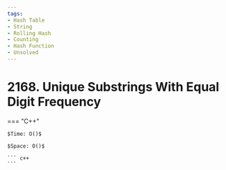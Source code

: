 ```yaml
---
tags:
- Hash Table
- String
- Rolling Hash
- Counting
- Hash Function
- Unsolved
---
```



# 2168. Unique Substrings With Equal Digit Frequency

=== "C++"

    $Time: O()$

    $Space: O()$

    ``` c++
    ```